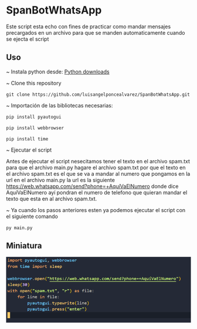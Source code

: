 # SpanBotWhatsApp

Este script esta echo con fines de practicar como mandar mensajes precargados en un archivo para que se manden automaticamente cuando se ejecta el script

## Uso

~ Instala python desde: [Python downloads](https://www.python.org/downloads/)

~ Clone this repository

```
git clone https://github.com/luisangelponcealvarez/SpanBotWhatsApp.git
```

~ Importación de las bibliotecas necesarias:

```
pip install pyautogui
```

```
pip install webbrowser
```

```
pip install time
```

~ Ejecutar el script

Antes de ejecutar el script nesecitamos tener el texto en el archivo spam.txt para que el archivo main.py hagare el archivo spam.txt por que el texto en el archivo spam.txt es el que se va a mandar al numero que pongamos en la url en el archivo main.py la url es la siguiente https://web.whatsapp.com/send?phone=+AquíVaElNumero donde dice AquíVaElNumero ayí pondran el numero de telefono que quieran mandar el texto que esta en al archivo spam.txt.

~ Ya cuando los pasos anteriores esten ya podemos ejecutar el script con el siguiente comando

```
py main.py
```

## Miniatura

![miniatura](./miniatura.png)
